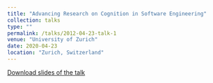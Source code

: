 ```yaml
---
title: "Advancing Research on Cognition in Software Engineering"
collection: talks
type: ""
permalink: /talks/2012-04-23-talk-1
venue: "University of Zurich"
date: 2020-04-23
location: "Zurich, Switzerland"
---
```


[Download slides of the talk](http://gulcalikli.github.io/files/UZHTalk.pdf)
